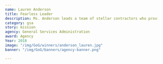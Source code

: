 ```yaml
---
name: Lauren Anderson
title: Fearless Leader
description: Ms. Anderson leads a team of stellar contractors who provide invaluable service to their clients at GSA.
category: gsa
story: mission
agency: General Services Administration
award: Agency
Year: 2018
image: "/img/GoG/winners/anderson_lauren.jpg"
banner: "/img/GoG/banners/agency-banner.png"

---
```

